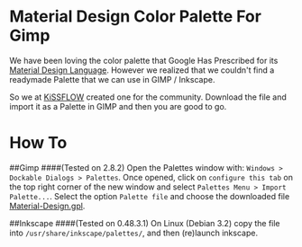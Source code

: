 Material Design Color Palette For Gimp
======================================

We have been loving the color palette that Google Has Prescribed for its [Material Design Language](http://www.google.com/design/spec/style/color.html). However we realized that we couldn't find a readymade Palette that we can use in GIMP / Inkscape.

So we at [KiSSFLOW](http://kissflow.com) created one for the community. Download the file and import it as a Palette in GIMP and then you are good to go.


How To
======
##Gimp
####(Tested on 2.8.2)
Open the Palettes window with: `Windows > Dockable Dialogs > Palettes`. Once opened, click on `configure this tab` on the top right corner of the new window and select `Palettes Menu > Import Palette...`. Select the option `Palette file` and choose the downloaded file [Material-Design.gpl](https://raw.githubusercontent.com/auzias/gimp-material-design-color-palette/master/Material-Design.gpl).

##Inkscape
####(Tested on 0.48.3.1)
On Linux (Debian 3.2) copy the file into `/usr/share/inkscape/palettes/`, and then (re)launch inkscape.
